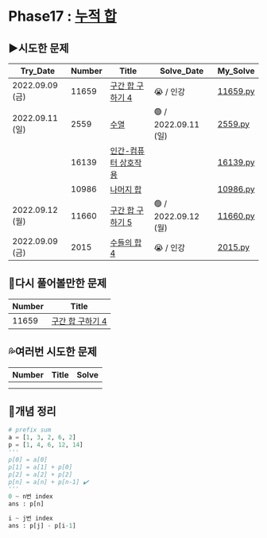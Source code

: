 # Phase17 : [누적 합](https://www.acmicpc.net/step/48)



## ▶️시도한 문제

| Try_Date        | Number | Title                                                        | Solve_Date           | My_Solve               |
| --------------- | ------ | ------------------------------------------------------------ | -------------------- | ---------------------- |
| 2022.09.09 (금) | 11659 | [구간 합 구하기 4](https://www.acmicpc.net/problem/11659)    | 😭 / 인강 | [11659.py](./11659.py) |
| 2022.09.11 (일) | 2559   | [수열](https://www.acmicpc.net/problem/2559)                 | 🟢 / 2022.09.11 (일) | [2559.py](./2559.py)   |
|          | 16139  | [인간-컴퓨터 상호작용](https://www.acmicpc.net/problem/16139) |            | [16139.py](./16139.py) |
|          | 10986  | [나머지 합](https://www.acmicpc.net/problem/10986)           |            | [10986.py](./10986.py) |
| 2022.09.12 (월) | 11660  | [구간 합 구하기 5](https://www.acmicpc.net/problem/11660)    | 🟢 / 2022.09.12 (월) | [11660.py](./11660.py) |
| 2022.09.09 (금) | 2015 | [수들의 합4](https://www.acmicpc.net/problem/2015) | 😭  / 인강 | [2015.py](./2015.py) |



## 💫다시 풀어볼만한 문제

| Number | Title                                                     |
| ------ | --------------------------------------------------------- |
| 11659  | [구간 합 구하기 4](https://www.acmicpc.net/problem/11659) |



## 💦여러번 시도한 문제

| Number | Title | Solve |
| ------ | ----- | ----- |
|        |       |       |
|        |       |       |



## 📑개념 정리

```python
# prefix sum
a = [1, 3, 2, 6, 2]
p = [1, 4, 6, 12, 14] 
'''
p[0] = a[0]
p[1] = a[1] + p[0]
p[2] = a[2] + p[2]
p[n] = a[n] + p[n-1] ✔️
'''
0 ~ n번 index
ans : p[n]

i ~ j번 index
ans : p[j] - p[i-1]
```

